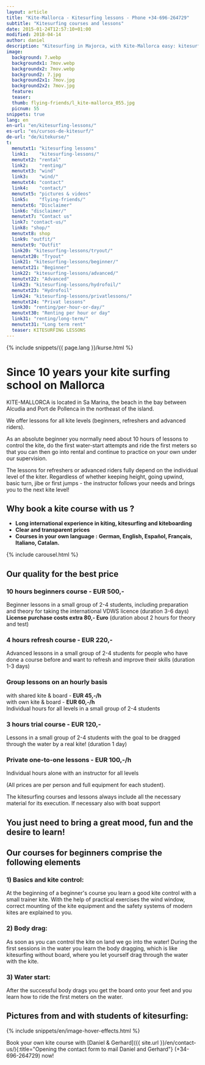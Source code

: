 ```yaml
---
layout: article
title: "Kite-Mallorca - Kitesurfing lessons - Phone +34-696-264729"
subtitle: "Kitesurfing courses and lessons"
date: 2015-01-24T12:57:10+01:00
modified: 2018-04-14
author: daniel
description: "Kitesurfing in Majorca, with Kite-Mallorca easy: kitesurfing lessons for beginners and advanced students. Complete equipment such as kite, board, harness and wetsuit will be provided."
image:
  background: 7.webp
  backgroundx1: 7mov.webp
  backgroundx2: 7mov.webp
  background2: 7.jpg
  background2x1: 7mov.jpg
  background2x2: 7mov.jpg
  feature:
  teaser:
  thumb: flying-friends/l_kite-mallorca_055.jpg
  picnum: 55
snippets: true
lang: en
en-url: "en/kitesurfing-lessons/"
es-url: "es/cursos-de-kitesurf/"
de-url: "de/kitekurse/"
t:
  menutxt1: "kitesurfing lessons"
  link1:    "kitesurfing-lessons/"
  menutxt2: "rental"
  link2:    "renting/"
  menutxt3: "wind"
  link3:    "wind/"
  menutxt4: "contact"
  link4:    "contact/"
  menutxt5: "pictures & videos"
  link5:    "flying-friends/"
  menutxt6: "Disclaimer"
  link6: "disclaimer/"
  menutxt7: "Contact us"
  link7: "contact-us/"
  link8: "shop/"
  menutxt8: shop
  link9: "outfit/"
  menutxt9: "Outfit"
  link20: "kitesurfing-lessons/tryout/"
  menutxt20: "Tryout"
  link21: "kitesurfing-lessons/beginner/"
  menutxt21: "Beginner"
  link22: "kitesurfing-lessons/advanced/"
  menutxt22: "Advanced"
  link23: "kitesurfing-lessons/hydrofoil/"
  menutxt23: "Hydrofoil"
  link24: "kitesurfing-lessons/privatlessons/"
  menutxt24: "Privat lessons"
  link30: "renting/per-hour-or-day/"
  menutxt30: "Renting per hour or day"
  link31: "renting/long-term/"
  menutxt31: "Long term rent"
  teaser: KITESURFING LESSONS
---
```

{% include snippets/{{ page.lang }}/kurse.html %}
# Since 10 years your kite surfing school on Mallorca

KITE-MALLORCA is located in Sa Marina, the beach in the bay between Alcudia and Port de Pollenca in the northeast of the island.  

We offer lessons for all kite levels (beginners, refreshers and advanced riders).  

As an absolute beginner you normally need about 10 hours of lessons to control the kite, do the first water-start attempts and ride the first meters so that you can then go into rental and continue to practice on your own under our supervision.  

The lessons for refreshers or advanced riders fully depend on the individual level of the kiter. Regardless of whether keeping height, going upwind, basic turn, jibe or first jumps - the instructor follows your needs and brings you to the next kite level!  

## Why book a kite course with us ?
* **Long international experience in kiting, kitesurfing and kiteboarding**
* **Clear and transparent prices**
* **Courses in your own language :**
**German, English, Español, Français, Italiano, Catalan.**

{% include carousel.html %}  

## Our quality for the best price  

### 10 hours beginners course - **EUR 500,-**  
Beginner lessons in a small group of 2-4 students, including preparation and theory for taking the international VDWS licence (duration 3-6 days)  
**License purchase costs extra 80,- Euro** (duration about 2 hours for theory and test)  

### 4 hours refresh course - **EUR 220,-**  
Advanced lessons in a small group of 2-4 students for people who have done a course before and want to refresh and improve their skills (duration 1-3 days)  
### Group lessons on an hourly basis  
with shared kite & board - **EUR 45,-/h**  
with own kite & board - **EUR 60,-/h**  
Individual hours for all levels in a small group of 2-4 students  

### 3 hours trial course - **EUR 120,-**  
Lessons in a small group of 2-4 students with the goal to be dragged through the water by a real kite! (duration 1 day)  

### Private one-to-one lessons - **EUR 100,-/h**  
Individual hours alone with an instructor for all levels

(All prices are per person and full equipment for each student).

The kitesurfing courses and lessons always include all the necessary material for its execution. If necessary also with boat support 

## **You just need to bring a great mood, fun and the desire to learn!**  

## **Our courses for beginners comprise the following elements**  

### 1) Basics and kite control:  
At the beginning of a beginner's course you learn a good kite control with a small trainer kite. With the help of practical exercises the wind window, correct mounting of the kite equipment and the safety systems of modern kites are explained to you.  

### 2) Body drag:  
As soon as you can control the kite on land we go into the water! During the first sessions in the water you learn the body dragging, which is like kitesurfing without board, where you let yourself drag through the water with the kite.  

### 3) Water start:  
After the successful body drags you get the board onto your feet and you learn how to ride the first meters on the water.  

## Pictures from and with students of kitesurfing:  

{% include snippets/en/image-hover-effects.html %}  
  
Book your own kite course with [Daniel & Gerhard]({{ site.url }}/en/contact-us/){:title="Opening the contact form to mail Daniel and Gerhard"} (+34-696-264729) now!  
